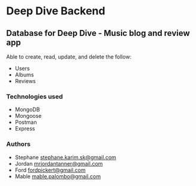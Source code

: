 # Deep Dive Backend 

## Database for Deep Dive - Music blog and review app

Able to create, read, update, and delete the follow:

- Users
- Albums
- Reviews

### Technologies used

- MongoDB
- Mongoose
- Postman
- Express

### Authors

- Stephane stephane.karim.sk@gmail.com
- Jordan mrjordantanner@gmail.com
- Ford fordpickert@gmail.com
- Mable mable.palombo@gmail.com
